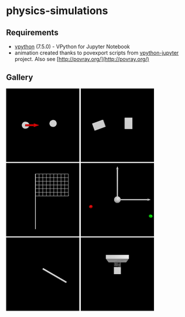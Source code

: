 # physics-simulations

## Requirements
- [vpython](https://vpython.org/) (7.5.0)       - VPython for Jupyter Notebook
- animation created thanks to povexport scripts from [vpython-jupyter](https://github.com/BruceSherwood/vpython-jupyter) project. Also see [http://povray.org/](http://povray.org/)

## Gallery
<img src="./gallery/collision.gif" alt="collision" width="200" height="200"/> <img src="./gallery/collision_with_rotation.gif" alt="collision_with_rotation" width="200" height="200"/> <img src="./gallery/flag.gif" alt="flag" width="200" height="200"/> <img src="./gallery/gravity.gif" alt="gravity" width="200" height="200"/>
<img src="./gallery/pendulum.gif" alt="pendulum" width="200" height="200"/> <img src="./gallery/spring.gif" alt="spring" width="200" height="200"/>
